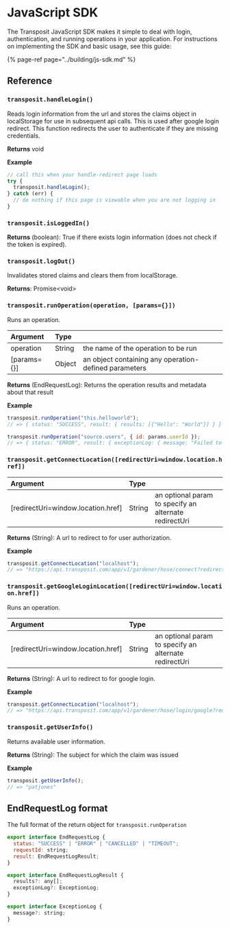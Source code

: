 # JavaScript SDK

The Transposit JavaScript SDK makes it simple to deal with login, authentication, and running operations in your application. For instructions on implementing the SDK and basic usage, see this guide:

{% page-ref page="../building/js-sdk.md" %}

## Reference

### `transposit.handleLogin()`

Reads login information from the url and stores the claims object in localStorage for use in subsequent api calls. This is used after google login redirect. This function redirects the user to authenticate if they are missing credentials.

**Returns** void

**Example**

```javascript
// call this when your handle-redirect page loads
try {
  transposit.handleLogin();
} catch (err) {
  // do nothing if this page is viewable when you are not logging in
}
```

### `transposit.isLoggedIn()`

**Returns** \(boolean\): True if there exists login information \(does not check if the token is expired\).

### `transposit.logOut()`

Invalidates stored claims and clears them from localStorage.

**Returns**: Promise&lt;void&gt;

### `transposit.runOperation(operation, [params={}])`

Runs an operation.

| Argument      | Type   |                                                       |
| :------------ | :----- | :---------------------------------------------------- |
| operation     | String | the name of the operation to be run                   |
| \[params={}\] | Object | an object containing any operation-defined parameters |

**Returns** \(EndRequestLog\): Returns the operation results and metadata about that result

**Example**

```javascript
transposit.runOperation("this.helloworld");
// => { status: "SUCCESS", result: { results: [{"Hello": "World"}] } }

transposit.runOperation("source.users", { id: params.userId });
// => { status: "ERROR", result: { exceptionLog: { message: "Failed to find user 123" } } }
```

### `transposit.getConnectLocation([redirectUri=window.location.href])`

| Argument                             | Type   |                                                       |
| :----------------------------------- | :----- | :---------------------------------------------------- |
| \[redirectUri=window.location.href\] | String | an optional param to specify an alternate redirectUri |

**Returns** \(String\): A url to redirect to for user authorization.

**Example**

```javascript
transposit.getConnectLocation("localhost");
// => "https://api.transposit.com/app/v1/gardener/hose/connect?redirectUri=localhost"
```

### `transposit.getGoogleLoginLocation([redirectUri=window.location.href])`

Runs an operation.

| Argument                             | Type   |                                                       |
| :----------------------------------- | :----- | :---------------------------------------------------- |
| \[redirectUri=window.location.href\] | String | an optional param to specify an alternate redirectUri |

**Returns** \(String\): A url to redirect to for google login.

**Example**

```javascript
transposit.getConnectLocation("localhost");
// => "https://api.transposit.com/app/v1/gardener/hose/login/google?redirectUri=localhost"
```

### `transposit.getUserInfo()`

Returns available user information.

**Returns** \(String\): The subject for which the claim was issued

**Example**

```javascript
transposit.getUserInfo();
// => "patjones"
```

## EndRequestLog format

The full format of the return object for `transposit.runOperation`

```javascript
export interface EndRequestLog {
  status: "SUCCESS" | "ERROR" | "CANCELLED" | "TIMEOUT";
  requestId: string;
  result: EndRequestLogResult;
}

export interface EndRequestLogResult {
  results?: any[];
  exceptionLog?: ExceptionLog;
}

export interface ExceptionLog {
  message?: string;
}
```
